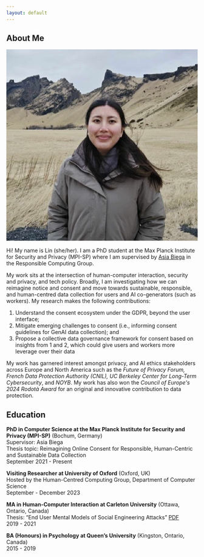 ```yaml
---
layout: default
---
```


## About Me

<img class="profile-picture" src="lin.png">

Hi! My name is Lin (she/her). I am a PhD student at the Max Planck Institute for Security and Privacy (MPI-SP) where I am supervised by [Asia Biega](https://asiabiega.github.io/) in the Responsible Computing Group. 

My work sits at the intersection of human-computer interaction, security and privacy, and tech policy. Broadly, I am investigating how we can reimagine notice and consent and move towards sustainable, responsible, and human-centred data collection for users and AI co-generators (such as workers). My research makes the following contributions:
1. Understand the consent ecosystem under the GDPR, beyond the user interface;  
2. Mitigate emerging challenges to consent (i.e., informing consent guidelines for GenAI data collection); and  
3. Propose a collective data governance framework for consent based on insights from 1 and 2, which could give users and workers more leverage over their data   

My work has garnered interest amongst privacy, and AI ethics stakeholders across Europe and North America such as the _Future of Privacy Forum, French Data Protection Authority (CNIL), UC Berkeley Center for Long-Term Cybersecurity_, and _NOYB_. My work has also won the _Council of Europe's 2024 Rodotà Award_ for an original and innovative contribution to data protection.

## Education

**PhD in Computer Science at the Max Planck Institute for Security and Privacy (MPI-SP)** (Bochum, Germany)  
Supervisor: Asia Biega  
Thesis topic: Reimagining Online Consent for Responsible, Human-Centric and Sustainable Data Collection  
September 2021 - Present  

**Visiting Researcher at University of Oxford** (Oxford, UK)  
Hosted by the Human-Centred Computing Group, Department of Computer Science  
September - December 2023  

**MA in Human-Computer Interaction at Carleton University** (Ottawa, Ontario, Canada)  
Thesis: “End User Mental Models of Social Engineering Attacks” [PDF](https://curve.carleton.ca/system/files/etd/2b0397df-0447-481a-bedb-3cdfed153cd3/etd_pdf/20586d0098ccea7701d7ce1fe928acd5/kyi-endusermentalmodelsofsocialengineeringattacks.pdf)  
2019 - 2021  

**BA (Honours) in Psychology at Queen’s University** (Kingston, Ontario, Canada)  
2015 - 2019  
